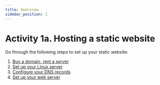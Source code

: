 ```yaml
---
title: Overview
sidebar_position: 1
---
```


# Activity 1a. Hosting a static website

Go through the following steps to set up your static website:

1. [Buy a domain, rent a server](step-1.md)
2. [Set up your Linux server](step-2.md)
3. [Configure your DNS records](step-3.md)
4. [Set up your web server](step-4.md)
